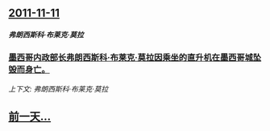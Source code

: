 ## [2011-11-11](/zh/news/2011/11/11/index.md)

##### 弗朗西斯科·布莱克·莫拉
### [墨西哥内政部长弗朗西斯科·布莱克·莫拉因乘坐的直升机在墨西哥城坠毁而身亡。](/zh/news/2011/11/11/墨西哥内政部长弗朗西斯科-布莱克-莫拉因乘坐的直升机在墨西哥城坠毁而身亡.md)
_上下文: 弗朗西斯科·布莱克·莫拉_

## [前一天...](/zh/news/2011/11/10/index.md)

